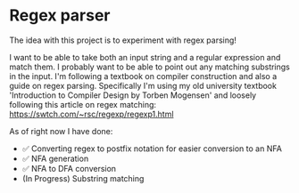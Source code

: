 # Regex parser

The idea with this project is to experiment with regex parsing!

I want to be able to take both an input string and a regular expression and match them. I probably want to be able to point out any matching substrings in the input.
I'm following a textbook on compiler construction and also a guide on regex parsing. Specifically I'm using my old university textbook 'Introduction to Compiler Design by Torben Mogensen' and loosely following this article on regex matching: https://swtch.com/~rsc/regexp/regexp1.html

As of right now I have done:

- ✅ Converting regex to postfix notation for easier conversion to an NFA
- ✅ NFA generation
- ✅ NFA to DFA conversion
- (In Progress) Substring matching
